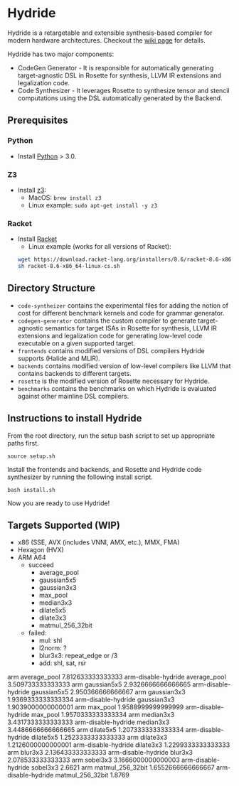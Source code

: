 # Hydride

Hydride is a retargetable and extensible synthesis-based compiler for modern hardware architectures. Checkout the [wiki page](https://github.com/AkashIwnK/Hydride/wiki) for details.

Hydride has two major components:
- CodeGen Generator - It is responsible for automatically generating target-agnostic DSL in Rosette for synthesis, LLVM IR extensions and legalization code.
- Code Synthesizer - It leverages Rosette to synthesize tensor and stencil computations using the DSL automatically generated by the Backend.

## Prerequisites

### Python
- Install [Python](https://www.python.org/downloads/) > 3.0.

### Z3
- Install [z3](https://github.com/Z3Prover/z3):
    - MacOS: `brew install z3`
    - Linux example: `sudo apt-get install -y z3`

### Racket 
- Install [Racket](https://download.racket-lang.org/)
    - Linux example (works for all versions of Racket): 
    ```bash
    wget https://download.racket-lang.org/installers/8.6/racket-8.6-x86_64-linux-cs.sh
    sh racket-8.6-x86_64-linux-cs.sh
    ```

## Directory Structure
- `code-syntheizer` contains the experimental files for adding the notion of cost for different benchmark kernels and code for grammar generator.
- `codegen-generator` contains the custom compiler to generate target-agnostic semantics for target ISAs in Rosette for synthesis, LLVM IR extensions and legalization code for generating low-level code executable on a given supported target.
- `frontends` contains modified versions of DSL compilers Hydride supports (Halide and MLIR).
- `backends` contains modified version of low-level compilers like LLVM that contains backends to different targets.
- `rosette` is the modified version of Rosette necessary for Hydride.
- `benchmarks` contains the benchmarks on which Hydride is evaluated against other mainline DSL compilers.

## Instructions to install Hydride
From the root directory, run the setup bash script to set up appropriate paths first.
```
source setup.sh
```
Install the frontends and backends, and Rosette and Hydride code synthesizer by running the following install script. 
```
bash install.sh
```
Now you are ready to use Hydride!

## Targets Supported (WIP)
- x86 (SSE, AVX (includes VNNI, AMX, etc.), MMX, FMA)
- Hexagon (HVX)
- ARM A64
    - succeed
        - average_pool
        - gaussian5x5
        - gaussian3x3
        - max_pool
        - median3x3
        - dilate5x5
        - dilate3x3
        - matmul_256_32bit
    - failed:
        - mul: shl
        - l2norm: ?
        - blur3x3: repeat_edge or /3
        - add: shl, sat, rsr


arm average_pool
7.812633333333333
arm-disable-hydride average_pool
3.509733333333333
arm gaussian5x5
2.9326666666666665
arm-disable-hydride gaussian5x5
2.950366666666667
arm gaussian3x3
1.9369333333333334
arm-disable-hydride gaussian3x3
1.9039000000000001
arm max_pool
1.9588999999999999
arm-disable-hydride max_pool
1.9570333333333334
arm median3x3
3.4317333333333333
arm-disable-hydride median3x3
3.4486666666666665
arm dilate5x5
1.2073333333333334
arm-disable-hydride dilate5x5
1.2523333333333333
arm dilate3x3
1.2126000000000001
arm-disable-hydride dilate3x3
1.2299333333333333
arm blur3x3
2.136433333333333
arm-disable-hydride blur3x3
2.078533333333333
arm sobel3x3
3.1666000000000003
arm-disable-hydride sobel3x3
2.6621
arm matmul_256_32bit
1.6552666666666667
arm-disable-hydride matmul_256_32bit
1.8769